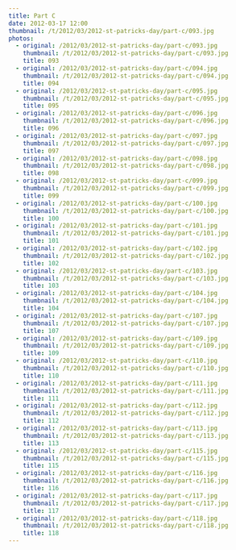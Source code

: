 ```yaml
---
title: Part C
date: 2012-03-17 12:00
thumbnail: /t/2012/03/2012-st-patricks-day/part-c/093.jpg
photos:
  - original: /2012/03/2012-st-patricks-day/part-c/093.jpg
    thumbnail: /t/2012/03/2012-st-patricks-day/part-c/093.jpg
    title: 093
  - original: /2012/03/2012-st-patricks-day/part-c/094.jpg
    thumbnail: /t/2012/03/2012-st-patricks-day/part-c/094.jpg
    title: 094
  - original: /2012/03/2012-st-patricks-day/part-c/095.jpg
    thumbnail: /t/2012/03/2012-st-patricks-day/part-c/095.jpg
    title: 095
  - original: /2012/03/2012-st-patricks-day/part-c/096.jpg
    thumbnail: /t/2012/03/2012-st-patricks-day/part-c/096.jpg
    title: 096
  - original: /2012/03/2012-st-patricks-day/part-c/097.jpg
    thumbnail: /t/2012/03/2012-st-patricks-day/part-c/097.jpg
    title: 097
  - original: /2012/03/2012-st-patricks-day/part-c/098.jpg
    thumbnail: /t/2012/03/2012-st-patricks-day/part-c/098.jpg
    title: 098
  - original: /2012/03/2012-st-patricks-day/part-c/099.jpg
    thumbnail: /t/2012/03/2012-st-patricks-day/part-c/099.jpg
    title: 099
  - original: /2012/03/2012-st-patricks-day/part-c/100.jpg
    thumbnail: /t/2012/03/2012-st-patricks-day/part-c/100.jpg
    title: 100
  - original: /2012/03/2012-st-patricks-day/part-c/101.jpg
    thumbnail: /t/2012/03/2012-st-patricks-day/part-c/101.jpg
    title: 101
  - original: /2012/03/2012-st-patricks-day/part-c/102.jpg
    thumbnail: /t/2012/03/2012-st-patricks-day/part-c/102.jpg
    title: 102
  - original: /2012/03/2012-st-patricks-day/part-c/103.jpg
    thumbnail: /t/2012/03/2012-st-patricks-day/part-c/103.jpg
    title: 103
  - original: /2012/03/2012-st-patricks-day/part-c/104.jpg
    thumbnail: /t/2012/03/2012-st-patricks-day/part-c/104.jpg
    title: 104
  - original: /2012/03/2012-st-patricks-day/part-c/107.jpg
    thumbnail: /t/2012/03/2012-st-patricks-day/part-c/107.jpg
    title: 107
  - original: /2012/03/2012-st-patricks-day/part-c/109.jpg
    thumbnail: /t/2012/03/2012-st-patricks-day/part-c/109.jpg
    title: 109
  - original: /2012/03/2012-st-patricks-day/part-c/110.jpg
    thumbnail: /t/2012/03/2012-st-patricks-day/part-c/110.jpg
    title: 110
  - original: /2012/03/2012-st-patricks-day/part-c/111.jpg
    thumbnail: /t/2012/03/2012-st-patricks-day/part-c/111.jpg
    title: 111
  - original: /2012/03/2012-st-patricks-day/part-c/112.jpg
    thumbnail: /t/2012/03/2012-st-patricks-day/part-c/112.jpg
    title: 112
  - original: /2012/03/2012-st-patricks-day/part-c/113.jpg
    thumbnail: /t/2012/03/2012-st-patricks-day/part-c/113.jpg
    title: 113
  - original: /2012/03/2012-st-patricks-day/part-c/115.jpg
    thumbnail: /t/2012/03/2012-st-patricks-day/part-c/115.jpg
    title: 115
  - original: /2012/03/2012-st-patricks-day/part-c/116.jpg
    thumbnail: /t/2012/03/2012-st-patricks-day/part-c/116.jpg
    title: 116
  - original: /2012/03/2012-st-patricks-day/part-c/117.jpg
    thumbnail: /t/2012/03/2012-st-patricks-day/part-c/117.jpg
    title: 117
  - original: /2012/03/2012-st-patricks-day/part-c/118.jpg
    thumbnail: /t/2012/03/2012-st-patricks-day/part-c/118.jpg
    title: 118
---
```

